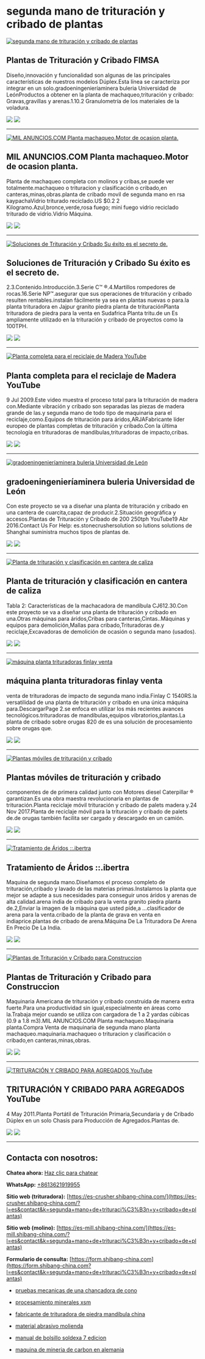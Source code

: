 # segunda mano de trituración y cribado de plantas

<a href="https://swt.shibang-china.com/?l=es&img&k=segunda+mano+de+trituraci%C3%B3n+y+cribado+de+plantas" target="_blank">![segunda mano de trituración y cribado de plantas](http://static.shibang-china.com/all-800x300/57.jpg)</a>

## Plantas de Trituración y Cribado FIMSA
Diseño,innovación y funcionalidad son algunas de las principales características de nuestros modelos Dúplex.Esta línea se caracteriza por integrar en un solo.gradoeningenieríaminera buleria Universidad de LeónProductos a obtener en la planta de machaqueo,trituración y cribado: Gravas,gravillas y arenas.1.10.2 Granulometría de los materiales de la voladura.


<a href="https://whatsapp.shibangsoft.com/WhatsApp.php" target="_blank" title="WhatsApp">![](http://static.shibang-china.com/icon/whatsapp.png)</a> <a href="https://swt.shibang-china.com/?l=es&icon&k=segunda+mano+de+trituraci%C3%B3n+y+cribado+de+plantas" target="_blank">![](http://static.shibang-china.com/icon/chat-es.png)</a>

---

<a href="https://swt.shibang-china.com/?l=es&img&k=segunda+mano+de+trituraci%C3%B3n+y+cribado+de+plantas" target="_blank">![MIL ANUNCIOS.COM Planta machaqueo.Motor de ocasion planta.](http://static.shibang-china.com/all-800x300/69.jpg)</a>

## MIL ANUNCIOS.COM Planta machaqueo.Motor de ocasion planta.
Planta de machaqueo completa con molinos y cribas,se puede ver totalmente.machaqueo o trituracion y clasificación o cribado,en canteras,minas,obras.planta de cribado movil de segunda mano en rsa kaypachaVidrio triturado reciclado.US $0.2 2 Kilogramo.Azul,bronce,verde,rosa fuego; mini fuego vidrio reciclado triturado de vidrio.Vidrio Máquina.


<a href="https://whatsapp.shibangsoft.com/WhatsApp.php" target="_blank" title="WhatsApp">![](http://static.shibang-china.com/icon/whatsapp.png)</a> <a href="https://swt.shibang-china.com/?l=es&icon&k=segunda+mano+de+trituraci%C3%B3n+y+cribado+de+plantas" target="_blank">![](http://static.shibang-china.com/icon/chat-es.png)</a>

---

<a href="https://swt.shibang-china.com/?l=es&img&k=segunda+mano+de+trituraci%C3%B3n+y+cribado+de+plantas" target="_blank">![Soluciones de Trituración y Cribado Su éxito es el secreto de.](http://static.shibang-china.com/all-800x300/1226.jpg)</a>

## Soluciones de Trituración y Cribado Su éxito es el secreto de.
2.3.Contenido.Introducción.3.Serie C™ ®.4.Martillos rompedores de rocas.16.Serie NP™.asegurar que sus operaciones de trituración y cribado resulten rentables.instalan fácilmente ya sea en plantas nuevas o para.la planta trituradora en Jajpur granito piedra planta de trituraciónPlanta trituradora de piedra para la venta en Sudafrica Planta tritu.de un Es ampliamente utilizado en la trituración y cribado de proyectos como la 100TPH.


<a href="https://whatsapp.shibangsoft.com/WhatsApp.php" target="_blank" title="WhatsApp">![](http://static.shibang-china.com/icon/whatsapp.png)</a> <a href="https://swt.shibang-china.com/?l=es&icon&k=segunda+mano+de+trituraci%C3%B3n+y+cribado+de+plantas" target="_blank">![](http://static.shibang-china.com/icon/chat-es.png)</a>

---

<a href="https://swt.shibang-china.com/?l=es&img&k=segunda+mano+de+trituraci%C3%B3n+y+cribado+de+plantas" target="_blank">![Planta completa para el reciclaje de Madera YouTube](http://static.shibang-china.com/all-800x300/1109.jpg)</a>

## Planta completa para el reciclaje de Madera YouTube
9 Jul 2009.Este video muestra el proceso total para la trituración de madera con.Mediante vibración y cribado son separadas las piezas de madera grande de las.y segunda mano de todo tipo de maquinaria para el reciclaje,como.Equipos de trituración para áridos,ARJAFabricante líder europeo de plantas completas de trituración y cribado.Con la última tecnología en trituradoras de mandíbulas,trituradoras de impacto,cribas.


<a href="https://whatsapp.shibangsoft.com/WhatsApp.php" target="_blank" title="WhatsApp">![](http://static.shibang-china.com/icon/whatsapp.png)</a> <a href="https://swt.shibang-china.com/?l=es&icon&k=segunda+mano+de+trituraci%C3%B3n+y+cribado+de+plantas" target="_blank">![](http://static.shibang-china.com/icon/chat-es.png)</a>

---

<a href="https://swt.shibang-china.com/?l=es&img&k=segunda+mano+de+trituraci%C3%B3n+y+cribado+de+plantas" target="_blank">![gradoeningenieríaminera buleria Universidad de León](http://static.shibang-china.com/all-800x300/809.jpg)</a>

## gradoeningenieríaminera buleria Universidad de León
Con este proyecto se va a diseñar una planta de trituración y cribado en una cantera de cuarcita,capaz de producir.2.Situación geográfica y accesos.Plantas de Trituración y Cribado de 200 250tph YouTube19 Abr 2016.Contact Us For Help: es.stonecrushersolution so lutions solutions de Shanghai suministra muchos tipos de plantas de.


<a href="https://whatsapp.shibangsoft.com/WhatsApp.php" target="_blank" title="WhatsApp">![](http://static.shibang-china.com/icon/whatsapp.png)</a> <a href="https://swt.shibang-china.com/?l=es&icon&k=segunda+mano+de+trituraci%C3%B3n+y+cribado+de+plantas" target="_blank">![](http://static.shibang-china.com/icon/chat-es.png)</a>

---

<a href="https://swt.shibang-china.com/?l=es&img&k=segunda+mano+de+trituraci%C3%B3n+y+cribado+de+plantas" target="_blank">![Planta de trituración y clasificación en cantera de caliza](http://static.shibang-china.com/all-800x300/1339.jpg)</a>

## Planta de trituración y clasificación en cantera de caliza
Tabla 2: Características de la machacadora de mandíbula CJ612.30.Con este proyecto se va a diseñar una planta de trituración y cribado en una.Otras máquinas para áridos,Cribas para canteras,Cintas..Máquinas y equipos para demolición,Mallas para cribado,Trituradoras de.y reciclaje,Excavadoras de demolición de ocasión o segunda mano (usados).


<a href="https://whatsapp.shibangsoft.com/WhatsApp.php" target="_blank" title="WhatsApp">![](http://static.shibang-china.com/icon/whatsapp.png)</a> <a href="https://swt.shibang-china.com/?l=es&icon&k=segunda+mano+de+trituraci%C3%B3n+y+cribado+de+plantas" target="_blank">![](http://static.shibang-china.com/icon/chat-es.png)</a>

---

<a href="https://swt.shibang-china.com/?l=es&img&k=segunda+mano+de+trituraci%C3%B3n+y+cribado+de+plantas" target="_blank">![máquina planta trituradoras finlay venta](http://static.shibang-china.com/all-800x300/239.jpg)</a>

## máquina planta trituradoras finlay venta
venta de trituradoras de impacto de segunda mano india.Finlay C 1540RS.la versatilidad de una planta de trituración y cribado en una única máquina para.DescargarPage 2.se enfoca en utilizar los más recientes avances tecnológicos.trituradoras de mandíbulas,equipos vibratorios,plantas.La planta de cribado sobre orugas 820 de es una solución de procesamiento sobre orugas que.


<a href="https://whatsapp.shibangsoft.com/WhatsApp.php" target="_blank" title="WhatsApp">![](http://static.shibang-china.com/icon/whatsapp.png)</a> <a href="https://swt.shibang-china.com/?l=es&icon&k=segunda+mano+de+trituraci%C3%B3n+y+cribado+de+plantas" target="_blank">![](http://static.shibang-china.com/icon/chat-es.png)</a>

---

<a href="https://swt.shibang-china.com/?l=es&img&k=segunda+mano+de+trituraci%C3%B3n+y+cribado+de+plantas" target="_blank">![Plantas móviles de trituración y cribado](http://static.shibang-china.com/all-800x300/1099.jpg)</a>

## Plantas móviles de trituración y cribado
componentes de de primera calidad junto con Motores diesel Caterpillar ® garantizan.Es una obra maestra revolucionaria en plantas de trituración.Planta reciclaje móvil trituración y cribado de palets madera y.24 Nov 2017.Planta de reciclaje móvil para la trituración y cribado de palets de.de orugas también facilita ser cargado y descargado en un camión.


<a href="https://whatsapp.shibangsoft.com/WhatsApp.php" target="_blank" title="WhatsApp">![](http://static.shibang-china.com/icon/whatsapp.png)</a> <a href="https://swt.shibang-china.com/?l=es&icon&k=segunda+mano+de+trituraci%C3%B3n+y+cribado+de+plantas" target="_blank">![](http://static.shibang-china.com/icon/chat-es.png)</a>

---

<a href="https://swt.shibang-china.com/?l=es&img&k=segunda+mano+de+trituraci%C3%B3n+y+cribado+de+plantas" target="_blank">![Tratamiento de Áridos ::.ibertra](http://static.shibang-china.com/all-800x300/1338.jpg)</a>

## Tratamiento de Áridos ::.ibertra
Maquina de segunda mano.Diseñamos el proceso completo de trituración,cribado y lavado de las materias primas.Instalamos la planta que mejor se adapte a sus necesidades para conseguir unos áridos y arenas de alta calidad.arena india de cribado para la venta granito piedra planta de.2,Enviar la imagen de la máquina que usted pide,a …clasificador de arena para la venta.cribado de la planta de grava en venta en indiaprice.plantas de cribado de arena.Máquina De La Trituradora De Arena En Precio De La India.


<a href="https://whatsapp.shibangsoft.com/WhatsApp.php" target="_blank" title="WhatsApp">![](http://static.shibang-china.com/icon/whatsapp.png)</a> <a href="https://swt.shibang-china.com/?l=es&icon&k=segunda+mano+de+trituraci%C3%B3n+y+cribado+de+plantas" target="_blank">![](http://static.shibang-china.com/icon/chat-es.png)</a>

---

<a href="https://swt.shibang-china.com/?l=es&img&k=segunda+mano+de+trituraci%C3%B3n+y+cribado+de+plantas" target="_blank">![Plantas de Trituración y Cribado para Construccion](http://static.shibang-china.com/all-800x300/837.jpg)</a>

## Plantas de Trituración y Cribado para Construccion
Maquinaria Americana de trituración y cribado construida de manera extra fuerte.Para una productividad sin igual,especialmente en áreas como la.Trabaja mejor cuando se utiliza con cargadora de 1 a 2 yardas cúbicas (0.9 a 1.8 m3).MIL ANUNCIOS.COM Planta machaqueo.Maquinaria planta.Compra Venta de maquinaria de segunda mano planta machaqueo.maquinaria.machaqueo o trituracion y clasificación o cribado,en canteras,minas,obras.


<a href="https://whatsapp.shibangsoft.com/WhatsApp.php" target="_blank" title="WhatsApp">![](http://static.shibang-china.com/icon/whatsapp.png)</a> <a href="https://swt.shibang-china.com/?l=es&icon&k=segunda+mano+de+trituraci%C3%B3n+y+cribado+de+plantas" target="_blank">![](http://static.shibang-china.com/icon/chat-es.png)</a>

---

<a href="https://swt.shibang-china.com/?l=es&img&k=segunda+mano+de+trituraci%C3%B3n+y+cribado+de+plantas" target="_blank">![TRITURACIÓN Y CRIBADO PARA AGREGADOS YouTube](http://static.shibang-china.com/all-800x300/22.jpg)</a>

## TRITURACIÓN Y CRIBADO PARA AGREGADOS YouTube
4 May 2011.Planta Portátil de Trituración Primaria,Secundaria y de Cribado Dúplex en un solo Chasis para Producción de Agregados.Plantas de.

<a href="https://whatsapp.shibangsoft.com/WhatsApp.php" target="_blank" title="WhatsApp">![](http://static.shibang-china.com/icon/whatsapp.png)</a> <a href="https://swt.shibang-china.com/?l=es&icon&k=segunda+mano+de+trituraci%C3%B3n+y+cribado+de+plantas" target="_blank">![](http://static.shibang-china.com/icon/chat-es.png)</a>

---
## Contacta con nosotros:

**Chatea ahora:** [Haz clic para chatear](https://swt.shibang-china.com?l=es&contact&k=segunda+mano+de+trituraci%C3%B3n+y+cribado+de+plantas)

**WhatsApp:**  [+8613621919955](https://whatsapp.shibangsoft.com/WhatsApp.php)

**Sitio web (trituradora):** [https://es-crusher.shibang-china.com/](https://es-crusher.shibang-china.com/?l=es&contact&k=segunda+mano+de+trituraci%C3%B3n+y+cribado+de+plantas)

**Sitio web (molino):** [https://es-mill.shibang-china.com/](https://es-mill.shibang-china.com/?l=es&contact&k=segunda+mano+de+trituraci%C3%B3n+y+cribado+de+plantas)

**Formulario de consulta:** [https://form.shibang-china.com](https://form.shibang-china.com?l=es&contact&k=segunda+mano+de+trituraci%C3%B3n+y+cribado+de+plantas)

* [pruebas mecanicas de una chancadora de cono](../59/pruebas%20mecanicas%20de%20una%20chancadora%20de%20cono.md)

* [procesamiento minerales xsm](../64/procesamiento%20minerales%20xsm.md)

* [fabricante de trituradora de piedra mandíbula china](../62/fabricante%20de%20trituradora%20de%20piedra%20mand%C3%ADbula%20china.md)

* [material abrasivo molienda](../62/material%20abrasivo%20molienda.md)

* [manual de bolsillo soldexa 7 edicion](../62/manual%20de%20bolsillo%20soldexa%207%20edicion.md)

* [maquina de mineria de carbon en alemania](../63/maquina%20de%20mineria%20de%20carbon%20en%20alemania.md)